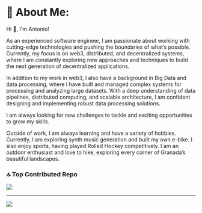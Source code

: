 # 💫 About Me:

Hi 👋, I'm Antonio!

As an experienced software engineer, I am passionate about working with cutting-edge technologies and pushing the boundaries of what’s possible. Currently, my focus is on web3, distributed, and decentralized systems, where I am constantly exploring new approaches and techniques to build the next generation of decentralized applications.

In addition to my work in web3, I also have a background in Big Data and data processing, where I have built and managed complex systems for processing and analyzing large datasets. With a deep understanding of data pipelines, distributed computing, and scalable architecture, I am confident designing and implementing robust data processing solutions.

I am always looking for new challenges to tackle and exciting opportunities to grow my skills.

Outside of work, I am always learning and have a variety of hobbies. Currently, I am exploring synth music generation and built my own e-bike. I also enjoy sports, having played Rolled Hockey competitively. I am an outdoor enthusiast and love to hike, exploring every corner of Granada’s beautiful landscapes.

### 🔝 Top Contributed Repo
![](https://github-contributor-stats.vercel.app/api?username=ajnavarro&limit=15&theme=onedark&combine_all_yearly_contributions=true)

---
[![](https://visitcount.itsvg.in/api?id=ajnavarro&icon=0&color=0)](https://visitcount.itsvg.in)
